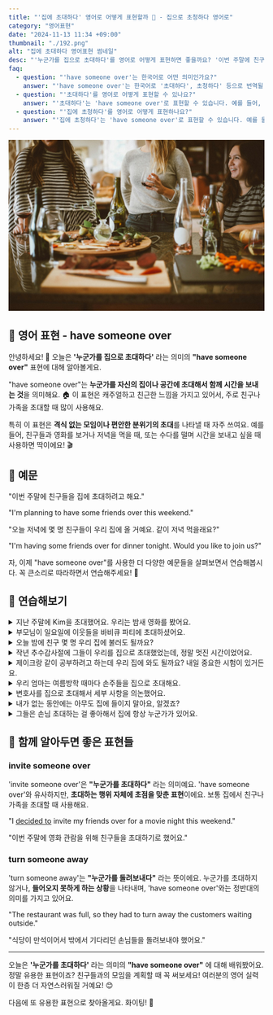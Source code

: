```yaml
---
title: "'집에 초대하다' 영어로 어떻게 표현할까 🏡 - 집으로 초청하다 영어로"
category: "영어표현"
date: "2024-11-13 11:34 +09:00"
thumbnail: "./192.png"
alt: "집에 초대하다 영어표현 썸네일"
desc: "'누군가를 집으로 초대하다'를 영어로 어떻게 표현하면 좋을까요? '이번 주말에 친구들을 집에 초대하려고 해요.', '오늘 저녁 우리 집에서 같이 저녁 먹을래요?' 등을 영어로 표현하는 법을 배워봅시다. 다양한 예문을 통해서 연습하고 본인의 표현으로 만들어 보세요."
faq:
  - question: "'have someone over'는 한국어로 어떤 의미인가요?"
    answer: "'have someone over'는 한국어로 '초대하다', 초청하다' 등으로 번역될 수 있습니다. 이는 주로 친구나 가족을 집으로 초대하는 상황에서 사용됩니다."
  - question: "'초대하다'를 영어로 어떻게 표현할 수 있나요?"
    answer: "'초대하다'는 'have someone over'로 표현할 수 있습니다. 예를 들어, '이번 주말에 친구를 초대할 거야'는 'I'm going to have a friend over this weekend'로 말할 수 있습니다."
  - question: "'집에 초청하다'를 영어로 어떻게 표현하나요?"
    answer: "'집에 초청하다'는 'have someone over'로 표현할 수 있습니다. 예를 들어, '다음 주에 이웃을 집에 초청할 거야'는 'I'm going to have the neighbors over next week'로 말할 수 있습니다."
---
```


![집에서 파티를 하는 모습](./192-1.jpg)

## 🌟 영어 표현 - have someone over

안녕하세요! 👋 오늘은 **'누군가를 집으로 초대하다'** 라는 의미의 **"have someone over"** 표현에 대해 알아볼게요.

"have someone over"는 **누군가를 자신의 집이나 공간에 초대해서 함께 시간을 보내는 것**을 의미해요. 🏠 이 표현은 캐주얼하고 친근한 느낌을 가지고 있어서, 주로 친구나 가족을 초대할 때 많이 사용해요.

특히 이 표현은 **격식 없는 모임이나 편안한 분위기의 초대**를 나타낼 때 자주 쓰여요. 예를 들어, 친구들과 영화를 보거나 저녁을 먹을 때, 또는 수다를 떨며 시간을 보내고 싶을 때 사용하면 딱이에요! 🎬

<div 
  data-inline-banner="🎉 새해에는 스픽 AI와 함께 영어 공부하자" 
  data-inline-banner-subtext="설날 특별 할인으로 최대 70% 할인! (~2/3)" 
  data-inline-banner-link="https://app.usespeak.com/kr-ko/sale/kr-affiliate-special/?ref=engple-inline"
  data-inline-banner-caption="해당 링크를 통해 구매시 일정액의 수수료를 지급받습니다.">
</div>

## 📖 예문

"이번 주말에 친구들을 집에 초대하려고 해요."

"I'm planning to have some friends over this weekend."

"오늘 저녁에 몇 명 친구들이 우리 집에 올 거예요. 같이 저녁 먹을래요?"

"I'm having some friends over for dinner tonight. Would you like to join us?"

자, 이제 "have someone over"를 사용한 더 다양한 예문들을 살펴보면서 연습해봅시다. 꼭 큰소리로 따라하면서 연습해주세요! 🎉

## 💬 연습해보기

<details>
<summary>지난 주말에 Kim을 초대했어요. 우리는 밤새 영화를 봤어요.</summary>
<span>I had Kim over last weekend. We watched movies all night.</span>
</details>

<details>
<summary>부모님이 일요일에 이웃들을 바비큐 파티에 초대하셨어요.</summary>
<span>My parents are having the neighbors over for a barbecue on Sunday.</span>
</details>

<details>
<summary>오늘 밤에 친구 몇 명 우리 집에 불러도 될까요?</summary>
<span>Can I have a few people over tonight?</span>
</details>

<details>
<summary>작년 추수감사절에 그들이 우리를 집으로 초대했었는데, 정말 멋진 시간이었어요.</summary>
<span>They had us over for Thanksgiving last year. It was amazing.</span>
</details>

<details>
<summary>제이크랑 같이 공부하려고 하는데 우리 집에 와도 될까요? 내일 중요한 시험이 있거든요.</summary>
<span><a href="/blog/in-english/028.would-you-mind/">Mind</a> if I have Jake over to study? We've got a big test tomorrow.</span>
</details>

<details>
<summary>우리 엄마는 여름방학 때마다 손주들을 집으로 초대해요.</summary>
<span>My mom always has the grandkids over during summer break.</span>
</details>

<details>
<summary>변호사를 집으로 초대해서 세부 사항을 의논했어요.</summary>
<span>They had their lawyer over to discuss the details.</span>
</details>

<details>
<summary>내가 없는 동안에는 아무도 집에 들이지 말아요, 알겠죠?</summary>
<span>Don't have anyone over while I'm away, okay?</span>
</details>

<details>
<summary>그들은 손님 초대하는 걸 좋아해서 집에 항상 누군가가 있어요.</summary>
<span>They love having people over - their house is always full of guests.</span>
</details>

## 🤝 함께 알아두면 좋은 표현들

### invite someone over

'invite someone over'은 **"누군가를 초대하다"** 라는 의미예요. 'have someone over'와 유사하지만, **초대하는 행위 자체에 초점을 맞춘 표현**이에요. 보통 집에서 친구나 가족을 초대할 때 사용해요.

"I [decided to](/blog/in-english/062.decide-to/) invite my friends over for a movie night this weekend."

"이번 주말에 영화 관람을 위해 친구들을 초대하기로 했어요."

### turn someone away

'turn someone away'는 **"누군가를 돌려보내다"** 라는 뜻이에요. 누군가를 초대하지 않거나, **들어오지 못하게 하는 상황**을 나타내며, 'have someone over'와는 정반대의 의미를 가지고 있어요.

"The restaurant was full, so they had to turn away the customers waiting outside."

"식당이 만석이어서 밖에서 기다리던 손님들을 돌려보내야 했어요."

---

오늘은 **'누군가를 초대하다'** 라는 의미의 **"have someone over"** 에 대해 배워봤어요. 정말 유용한 표현이죠? 친구들과의 모임을 계획할 때 꼭 써보세요! 여러분의 영어 실력이 한층 더 자연스러워질 거예요! 😊

다음에 또 유용한 표현으로 찾아올게요. 화이팅! 💪

